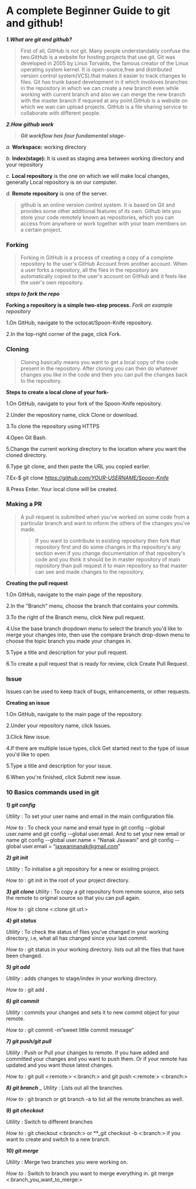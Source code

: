 # A complete Beginner Guide to git and github!

_**1.What are git and github?**_

> First of all, GitHub is not git.
Many people understandably confuse the two.GitHub is a website for hosting projects that use git.
Git was developed in 2005 by Linus Torvalds, the famous creator of the Linux operating system kernel.
It is open-source,free and distributed version control system(VCS).that makes it easier to track changes to files.
Git has trunk based development in it which involoves branches in the repository in which we can create a new branch
even while working with current branch and also we can merge the new branch with the master branch if required at any 
point.GitHub is a website on which we wan can upload projects. GitHub is a file sharing service to collaborate with different people.

_**2.How github work**_

> *__Git workflow has four fundamental stage-__*

 *a.* __Workspace:__ working directory

 *b.* __Index(stage):__ It is used as staging area between working directory and your repository

 *c.* __Local repository__ is the one on which we will make local changes, generally Local repository is on our computer. 

 *d.* __Remote repository__ is one of the server. 

> github is an online version control system.
It is based on Git and provides some other additional features of its own.
Github lets you store your code remotely known as repositories,
which you can access from anywhere or work together with your team members on a certain project.

### Forking

> Forking in GitHub is a process of creating a copy of a complete repository 
to the user's GitHub Account from another account. When a user forks a repository,
all the files in the repository are automatically copied to the user's account
on GitHub and it feels like the user's own repository.

_**steps to fork the repo**_

__Forking a repository is a simple two-step process.__
*Fork an example repository*

1.On GitHub, navigate to the octocat/Spoon-Knife repository.

2.In the top-right corner of the page, click Fork.

### Cloning

> Cloning basically means you want to get a local copy of the code present 
in the repository. After cloning you can then do whatever changes you 
like in the code and then you can pull the changes back to the repository.

__Steps to create a local clone of your fork-__

1.On GitHub, navigate to your fork of the Spoon-Knife repository.

2.Under the repository name, click Clone or download.

3.To clone the repository using HTTPS

4.Open Git Bash.

5.Change the current working directory to the location where you want the cloned directory.

6.Type git clone, and then paste the URL you copied earlier.

7.Ex-$ git clone *https://github.com/YOUR-USERNAME/Spoon-Knife*

8.Press Enter. Your local clone will be created.

### Making a PR

> A pull request is submitted when you’ve worked on some code
from a particular branch and want to inform the others of the changes you’ve made.
>> If you want to contribute in existing repository then fork that repository first 
and do some changes in tha repository's any section even if you change documentation
of that repository's code and you think it should be in master repository of 
main repository than pull request it to main repository so that master
can see and made changes to the repository.

__Creating the pull request__

1.On GitHub, navigate to the main page of the repository.

2.In the "Branch" menu, choose the branch that contains your commits.

3.To the right of the Branch menu, click New pull request.

4.Use the base branch dropdown menu to select the branch you'd like to merge your changes into,
then use the compare branch drop-down menu to choose the topic branch you made your changes in.

5.Type a title and description for your pull request.

6.To create a pull request that is ready for review, click Create Pull Request. 

### Issue 

Issues can be used to keep track of bugs, enhancements, or other requests.

__Creating an issue__

1.On GitHub, navigate to the main page of the repository.

2.Under your repository name, click  Issues.

3.Click New issue.

4.If there are multiple issue types, click Get started next to the type of issue you'd like to open.

5.Type a title and description for your issue.

6.When you're finished, click Submit new issue.


### 10 Basics commands used in git

_**1) git config**_

*Utility* : To set your user name and email in the main configuration file.

*How to* : To check your name and email type in git config --global
user.name and git config --global user.email. And to set your new email or
name git config --global user.name = “Nanak Jaswani” and git config --
global user.email = “jaswaninanak@gmail.com”

_**2) git init**_

*Utility* : To initialise a git repository for a new or existing project.

*How to* : git init in the root of your project directory.

_**3) git clone**_
*Utility* : To copy a git repository from remote source, also sets the remote to 
original source so that you can pull again.

*How to* : git clone <:clone git url:>

_**4) git status**_

*Utility* : To check the status of files you’ve changed in your working directory, i.e, what all has changed since your last commit.

*How to* : git status in your working directory. lists out all the files that have been changed.

_**5) git add**_

*Utility* : adds changes to stage/index in your working directory.

*How to* : git add .

_**6) git commit**_

*Utility* : commits your changes and sets it to new commit object for your remote.

*How to* : git commit -m”sweet little commit message”

_**7) git push/git pull**_

*Utility* : Push or Pull your changes to remote. If you have added and committed your changes and you want to push them. Or if your remote has updated and you want those latest changes.

*How to* : git pull <:remote:> <:branch:> and git push <:remote:> <:branch:>

_**8) git branch**_
_
*Utility* : Lists out all the branches.

*How to* : git branch or git branch -a to list all the remote branches as well.

_**9) git checkout**_

*Utility* : Switch to different branches

*How to* : git checkout <:branch:> or **_git checkout -b <:branch:> if you want to create and switch to a new branch.

_**10) git merge**_

*Utility* : Merge two branches you were working on.

*How to* : Switch to branch you want to merge everything in. git merge <:branch_you_want_to_merge:>
